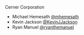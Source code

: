Cerner Corporation

- Michael Hemesath [@mhemesath]
- Kevin Jackson [@KevinJJackson]
- Ryan Manuel [@ryanthemanuel]

[@mhemesath]: https://github.com/mhemesath
[@KevinJJackson]: https://github.com/KevinJJackson
[@ryanthemanuel]: https://github.com/ryanthemanuel
[@alex-bezek]: https://github.com/alex-bezek
